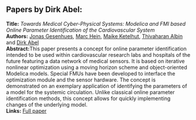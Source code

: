 <h2>Papers by Dirk Abel:</h2>
<p>
<b>Title:</b> <i> Towards Medical Cyber-Physical Systems: Modelica and FMI based Online Parameter Identification of the Cardiovascular System </i> <br />
<b>Authors:</b> <a href="../authors/author_85.html">Jonas Gesenhues</a>, <a href="../authors/author_104.html">Marc Hein</a>, <a href="../authors/author_137.html">Maike Ketelhut</a>, <a href="../authors/author_4.html">Thivaharan Albin</a> and <a href="../authors/author_0.html">Dirk Abel</a><br />
<b>Abstract:</b>This paper presents a concept for online parameter identification intended to be used within cardiovascular research labs and hospitals of the future featuring a data network of medical sensors. It is based on iterative nonlinear optimization using a moving horizon scheme and object-oriented Modelica models. Special FMUs have been developed to interface the optimization module and the sensor hardware. The concept is demonstrated on an exemplary application of identifying the parameters of a model for the systemic circulation. Unlike classical online parameter identification methods, this concept allows for quickly implementing changes of the underlying model.<br />
<b>Links:</b> <a href="../submissions/ecp17132613_GesenhuesHeinKetelhutAlbinAbel.pdf">Full paper</a></p>